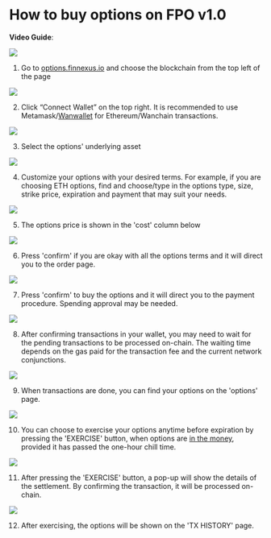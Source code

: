 # How to buy options on FPO v1.0

**Video Guide**:

[![](http://img.youtube.com/vi/flfr_xwZByQ/0.jpg)](http://www.youtube.com/watch?v=flfr_xwZByQ "")

1) Go to [options.finnexus.io](options.finnexus.io) and choose the blockchain from the top left of the page

![](https://i.imgur.com/oF0Xq7d.png)

2) Click “Connect Wallet” on the top right. It is recommended to use Metamask/[Wanwallet](https://www.wanchain.org/getstarted/) for Ethereum/Wanchain transactions.

![](https://i.imgur.com/dNRLlNS.png)

3) Select the options' underlying asset

![](https://i.imgur.com/CmOUa9x.png)

4) Customize your options with your desired terms.
For example, if you are choosing ETH options, find and choose/type in the options type, size, strike price, expiration and payment that may suit your needs.

![](https://i.imgur.com/pHvh4LW.png)

5) The options price is shown in the 'cost' column below

![](https://i.imgur.com/rU1kmGo.png)

6) Press 'confirm' if you are okay with all the options terms and it will direct you to the order page. 

![](https://i.imgur.com/G4GDCtI.png)

7) Press 'confirm' to buy the options and it will direct you to the payment procedure. Spending approval may be needed.

![](https://i.imgur.com/9tqIA0x.png)

8) After confirming transactions in your wallet, you may need to wait for the pending transactions to be processed on-chain. The waiting time depends on the gas paid for the transaction fee and the current network conjunctions.

![](https://i.imgur.com/rd4O9u4.png)

9) When transactions are done, you can find your options on the 'options' page.

![](https://i.imgur.com/BZRSK5Y.png)

10) You can choose to exercise your options anytime before expiration by pressing the 'EXERCISE' button, when options are [in the money](https://www.investopedia.com/terms/i/inthemoney.asp), provided it has passed the one-hour chill time.

![](https://i.imgur.com/oGJt84Z.png)

11) After pressing the 'EXERCISE' button, a pop-up will show the details of the settlement. By confirming the transaction, it will be processed on-chain.

![](https://i.imgur.com/Zta36fF.png)

12) After exercising, the options will be shown on the 'TX HISTORY' page.
